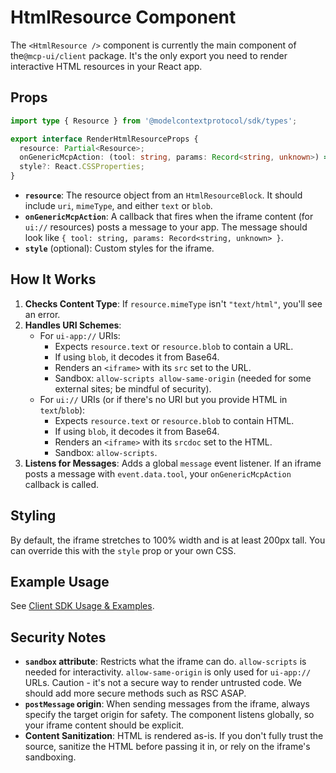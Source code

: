 # HtmlResource Component

The `<HtmlResource />` component is currently the main component of the`@mcp-ui/client` package. It's the only export you need to render interactive HTML resources in your React app.

## Props

```typescript
import type { Resource } from '@modelcontextprotocol/sdk/types';

export interface RenderHtmlResourceProps {
  resource: Partial<Resource>;
  onGenericMcpAction: (tool: string, params: Record<string, unknown>) => Promise<any>;
  style?: React.CSSProperties;
}
```

- **`resource`**: The resource object from an `HtmlResourceBlock`. It should include `uri`, `mimeType`, and either `text` or `blob`.
- **`onGenericMcpAction`**: A callback that fires when the iframe content (for `ui://` resources) posts a message to your app. The message should look like `{ tool: string, params: Record<string, unknown> }`.
- **`style`** (optional): Custom styles for the iframe.

## How It Works

1.  **Checks Content Type**: If `resource.mimeType` isn't `"text/html"`, you'll see an error.
2.  **Handles URI Schemes**:
    *   For `ui-app://` URIs:
        *   Expects `resource.text` or `resource.blob` to contain a URL.
        *   If using `blob`, it decodes it from Base64.
        *   Renders an `<iframe>` with its `src` set to the URL.
        *   Sandbox: `allow-scripts allow-same-origin` (needed for some external sites; be mindful of security).
    *   For `ui://` URIs (or if there's no URI but you provide HTML in `text`/`blob`):
        *   Expects `resource.text` or `resource.blob` to contain HTML.
        *   If using `blob`, it decodes it from Base64.
        *   Renders an `<iframe>` with its `srcdoc` set to the HTML.
        *   Sandbox: `allow-scripts`.
3.  **Listens for Messages**: Adds a global `message` event listener. If an iframe posts a message with `event.data.tool`, your `onGenericMcpAction` callback is called.

## Styling

By default, the iframe stretches to 100% width and is at least 200px tall. You can override this with the `style` prop or your own CSS.

## Example Usage

See [Client SDK Usage & Examples](./usage-examples.md).

## Security Notes

- **`sandbox` attribute**: Restricts what the iframe can do. `allow-scripts` is needed for interactivity. `allow-same-origin` is only used for `ui-app://` URLs. Caution - it's not a secure way to render untrusted code. We should add more secure methods such as RSC ASAP.
- **`postMessage` origin**: When sending messages from the iframe, always specify the target origin for safety. The component listens globally, so your iframe content should be explicit.
- **Content Sanitization**: HTML is rendered as-is. If you don't fully trust the source, sanitize the HTML before passing it in, or rely on the iframe's sandboxing. 